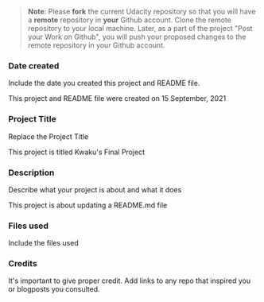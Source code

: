 >**Note**: Please **fork** the current Udacity repository so that you will have a **remote** repository in **your** Github account. Clone the remote repository to your local machine. Later, as a part of the project "Post your Work on Github", you will push your proposed changes to the remote repository in your Github account.

### Date created
Include the date you created this project and README file.

This project and README file were created on 15 September, 2021

### Project Title
Replace the Project Title

This project is titled Kwaku's Final Project

### Description
Describe what your project is about and what it does

This project is about updating a README.md file

### Files used
Include the files used

### Credits
It's important to give proper credit. Add links to any repo that inspired you or blogposts you consulted.

